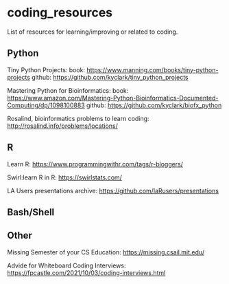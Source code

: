 # coding_resources
List of resources for learning/improving or related to coding.


## Python

Tiny Python Projects: 
  book: https://www.manning.com/books/tiny-python-projects
  github: https://github.com/kyclark/tiny_python_projects

Mastering Python for Bioinformatics: 
  book: https://www.amazon.com/Mastering-Python-Bioinformatics-Documented-Computing/dp/1098100883
  github: https://github.com/kyclark/biofx_python

Rosalind, bioinformatics problems to learn coding: http://rosalind.info/problems/locations/



## R

Learn R: https://www.programmingwithr.com/tags/r-bloggers/

Swirl:learn R in R: https://swirlstats.com/

LA Users presentations archive: https://github.com/laRusers/presentations


## Bash/Shell

## Other

Missing Semester of your CS Education: https://missing.csail.mit.edu/

Advide for Whiteboard Coding Interviews: https://fpcastle.com/2021/10/03/coding-interviews.html
